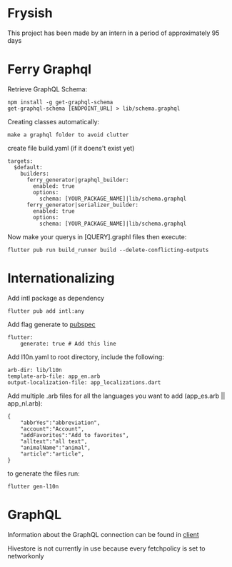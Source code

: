 # Frysish

This project has been made by an intern in a period of approximately 95 days

# Ferry Graphql

Retrieve GraphQL Schema:
	
 	npm install -g get-graphql-schema
	get-graphql-schema [ENDPOINT_URL] > lib/schema.graphql

Creating classes automatically:
	
 	make a graphql folder to avoid clutter

create file build.yaml (if it doens't exist yet)

	targets:
	  $default:
		builders:
		  ferry_generator|graphql_builder:
			enabled: true
			options:
			  schema: [YOUR_PACKAGE_NAME]|lib/schema.graphql
		  ferry_generator|serializer_builder:
			enabled: true
			options:
			  schema: [YOUR_PACKAGE_NAME]|lib/schema.graphql

Now make your querys in [QUERY].graphl files then execute:

	flutter pub run build_runner build --delete-conflicting-outputs

 # Internationalizing

 Add intl package as dependency

 	flutter pub add intl:any

Add flag generate to [pubspec](/pubspec.yaml)

	flutter:
  		generate: true # Add this line

Add l10n.yaml to root directory, include the following:

	arb-dir: lib/l10n
	template-arb-file: app_en.arb
	output-localization-file: app_localizations.dart

 Add multiple .arb files for all the languages you want to add (app_es.arb || app_nl.arb):

	{
	    "abbrYes":"abbreviation",
	    "account":"Account",
	    "addFavorites":"Add to favorites",
	    "alltext":"all text",
	    "animalName":"animal",
	    "article":"article",
	}

to generate the files run:

	flutter gen-l10n

# GraphQL

Information about the GraphQL connection can be found in [client](/lib/client.dart)

Hivestore is not currently in use because every fetchpolicy is set to networkonly
